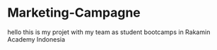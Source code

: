 # Marketing-Campagne

hello this is my projet with my team as student bootcamps in Rakamin Academy Indonesia
